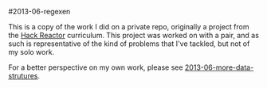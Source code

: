 #2013-06-regexen

This is a copy of the work I did on a private repo, originally a project from
the [Hack Reactor](http://hackreactor.com) curriculum. This project was worked
on with a pair, and as such is representative of the kind of problems that I've
tackled, but not of my solo work.

For a better perspective on my own work, please see [2013-06-more-data-strutures](https://github.com/krgeppert/2013-06-more-data-structures/tree/final).
